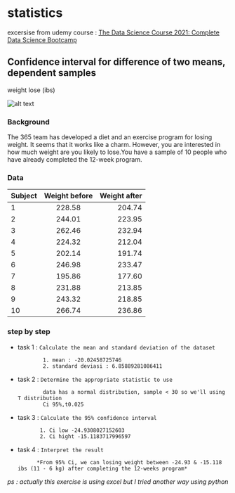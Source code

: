 # statistics

excersise from udemy course : [The Data Science Course 2021: Complete Data Science Bootcamp](https://www.udemy.com/course/the-data-science-course-complete-data-science-bootcamp/)

## Confidence interval for difference of two means, dependent samples
weight lose (ibs)

![alt text](https://cdn.scribbr.com/wp-content/uploads/2020/01/t-test-formula-300x121.png)


### Background
The 365 team has developed a diet and an exercise program for losing weight. It seems that it works like a charm. However, you are interested in how much weight are you likely to lose.You have a sample of 10 people who have already completed the 12-week program.


### Data


| Subject| Weight before| Weight after|
| -------|:-------------:| ----------:|
|   1    |    228.58     |   204.74   |
|   2    |    244.01     |   223.95   |
|   3    |    262.46  	 |   232.94   |
|   4    |    224.32	   |   212.04   |
|   5	   |    202.14	   |   191.74	  |
|   6    |    246.98	   |   233.47   |
|   7    |	  195.86	   |   177.60	  |
|   8	   |    231.88	   |   213.85	  |
|   9	   |    243.32	   |   218.85	  |
|   10	 |    266.74	   |  236.86	  |



### step by step

+ task 1 : `Calculate the mean and standard deviation of the dataset`
              
              1. mean : -20.02458725746
              2. standard deviasi : 6.85889281086411
              
+ task 2 : `Determine the appropriate statistic to use`

              data has a normal distribution, sample < 30 so we'll using T distribution
              Ci 95%,t0.025


+ task 3 : `Calculate the 95% confidence interval`
            
             1. Ci low -24.9308027152603
             2. Ci hight -15.1183717996597
              

+ task 4 : `Interpret the result`
          
            *From 95% Ci, we can losing weight between -24.93 & -15.118 ibs (11 - 6 kg) after completing the 12-weeks program*






*ps : actually this exercise is using excel but I tried another way using python*
